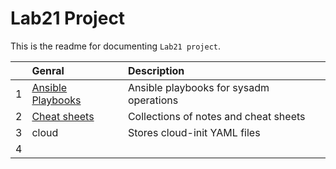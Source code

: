 # Lab21 Project
This is the readme for documenting `Lab21 project`.

|        | Genral    | Description                               |
| -----: | :--------- | :----------------------------------------- |
|  1     | [Ansible Playbooks](https://github.com/myseq/notes/tree/main/playbooks "     ~ Ansible Playbooks")  | Ansible playbooks for sysadm operations |
|  2     | [Cheat sheets](https://github.com/myseq/notes/ "     ~ Cheat sheets and notes")    | Collections of notes and cheat sheets |
|  3     | cloud | Stores cloud-init YAML files |
|  4     |      |    |
